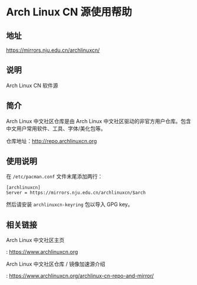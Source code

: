 # Arch Linux CN 源使用帮助

## 地址

<https://mirrors.nju.edu.cn/archlinuxcn/>

## 说明

Arch Linux CN 软件源

## 简介

Arch Linux 中文社区仓库是由 Arch Linux
中文社区驱动的非官方用户仓库。包含中文用户常用软件、工具、字体/美化包等。

仓库地址：http://repo.archlinuxcn.org

## 使用说明

在 `/etc/pacman.conf`  文件末尾添加两行：

    [archlinuxcn]
    Server = https://mirrors.nju.edu.cn/archlinuxcn/$arch

然后请安装 `archlinuxcn-keyring` 包以导入 GPG key。

## 相关链接

Arch Linux 中文社区主页

:   <https://www.archlinuxcn.org>

Arch Linux 中文社区仓库 / 镜像加速源介绍

:   <https://www.archlinuxcn.org/archlinux-cn-repo-and-mirror/>
